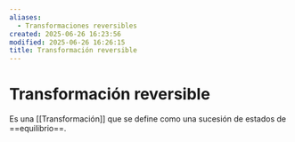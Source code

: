 ```yaml
---
aliases:
  - Transformaciones reversibles
created: 2025-06-26 16:23:56
modified: 2025-06-26 16:26:15
title: Transformación reversible
---
```


# Transformación reversible

Es una [[Transformación]] que se define como una sucesión de estados de ==equilibrio==.
